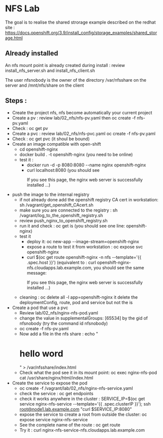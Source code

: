 # NFS Lab

The goal is to realise the shared strorage example described on the redhat site : https://docs.openshift.org/3.9/install_config/storage_examples/shared_storage.html

## Already installed

An nfs mount point is already created during install : review install_nfs_server.sh and install_nfs_client.sh

The user nfsnobody is the owner of the directory /var/nfsshare on the server and /mnt/nfs/share on the client 

## Steps : 
*   Create the project nfs, nfs become automatically your current project 
*   Create a pv : review lab/02_nfs/nfs-pv.yaml then oc create -f  nfs-pv.yaml
*   Check : oc get pv
*   Create a pvc : review lab/02_nfs/nfs-pvc.yaml oc create -f  nfs-pv.yaml
*   Check : oc get pvc (it shoul be bound)
*   Create an image compatible with open-shift 
	*   cd openshift-nginx
	*   docker build . -t openshift-nginx (you need to be online)
	*   test it : 
	    *   docker run -d -p 8080:8080 --name nginx openshift-nginx 
		*   curl localhost:8080 (you should see <p>If you see this page, the nginx web server is successfully installed ...)	
*   push the image to the internal registry 
    *   if not already done add the openshift registry CA cert in workstation: sh /vagrant/get_openshift_CAcert.sh
	*   make sure you are connected to the registry : sh /vagrant/log_to_the_openshift_registry.sh
	*   review push_nginx_to_openshift_registry.sh 
	*   run it and check : oc get is (you should see one line: openshift-nginx) 
	*   test it 
	    *   deploy it: oc new-app --image-stream=openshift-nginx
		*   expose a route to test it from workstation : oc expose svc openshift-nginx
		*   curl $(oc get route openshift-nginx -n nfs --template='{{ .spec.host }}') (equivalent to : curl openshift-nginx-nfs.cloudapps.lab.example.com, you should see the same message: <p>If you see this page, the nginx web server is successfully installed ...) 
	* cleaning : oc delete all -l app=openshift-nginx it delete the deploymentConfig, route, pod and service but not the is
*   Create a pod that use a pvc 
    *    Review lab/02_nfs/nginx-nfs-pod.yaml
	*    change the value in supplementalGroups: [65534] by the gid of nfsnobody (try the command id nfsnobody)
	*    oc create -f nfs-pv.yaml
	*    Now add a file in the nfs share : echo "<html><body><h1>hello word</h1></body></html>" > /var/nfsshare/index.html
	*    Check what the pod see it in its mount point: oc exec nginx-nfs-pod cat /usr/share/nginx/html/index.html
*   Create the service to expose the pod 
    *    oc create -f /vagrant/lab/02_nfs/nginx-nfs-service.yaml
	*    check the service : oc get endpoints 
	*    check it works anywhere in the cluster :  SERVICE_IP=$(oc get service nginx-nfs-service --template='{{ .spec.clusterIP }}'); ssh root@node1.lab.example.com  "curl $SERVICE_IP:8080" 
	*    expose the service to create a root from outside the cluster: oc expose service nginx-nfs-service
	*    See the complete name of the route : oc get route 
	*    Try it : curl nginx-nfs-service-nfs.cloudapps.lab.example.com


